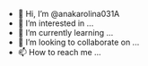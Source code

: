 - 👋 Hi, I’m @anakarolina031A
- 👀 I’m interested in ...
- 🌱 I’m currently learning ...
- 💞️ I’m looking to collaborate on ...
- 📫 How to reach me ...

<!---
anakarolina031A/anakarolina031A is a ✨ special ✨ repository because its `README.md` (this file) appears on your GitHub profile.
You can click the Preview link to take a look at your changes.
--->
